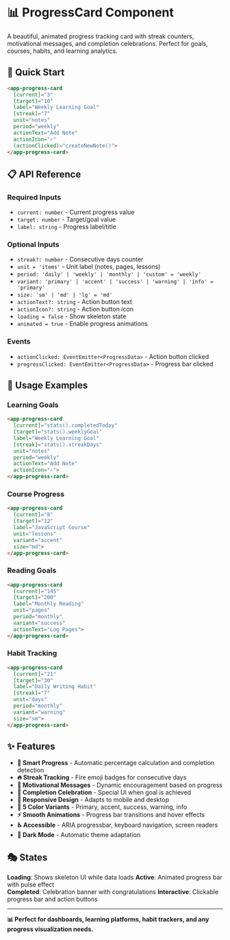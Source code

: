 # 📊 ProgressCard Component

A beautiful, animated progress tracking card with streak counters, motivational messages, and completion celebrations. Perfect for goals, courses, habits, and learning analytics.

## 🚀 Quick Start

```html
<app-progress-card
  [current]="3"
  [target]="10"
  label="Weekly Learning Goal"
  [streak]="7"
  unit="notes"
  period="weekly"
  actionText="Add Note"
  actionIcon="✍️"
  (actionClicked)="createNewNote()">
</app-progress-card>
```

## 📋 API Reference

### Required Inputs
- `current: number` - Current progress value
- `target: number` - Target/goal value  
- `label: string` - Progress label/title

### Optional Inputs
- `streak?: number` - Consecutive days counter
- `unit = 'items'` - Unit label (notes, pages, lessons)
- `period: 'daily' | 'weekly' | 'monthly' | 'custom' = 'weekly'`
- `variant: 'primary' | 'accent' | 'success' | 'warning' | 'info' = 'primary'`
- `size: 'sm' | 'md' | 'lg' = 'md'`
- `actionText?: string` - Action button text
- `actionIcon?: string` - Action button icon
- `loading = false` - Show skeleton state
- `animated = true` - Enable progress animations

### Events
- `actionClicked: EventEmitter<ProgressData>` - Action button clicked
- `progressClicked: EventEmitter<ProgressData>` - Progress bar clicked

## 🎨 Usage Examples

### Learning Goals
```html
<app-progress-card
  [current]="stats().completedToday"
  [target]="stats().weeklyGoal"
  label="Weekly Learning Goal"
  [streak]="stats().streakDays"
  unit="notes"
  period="weekly"
  actionText="Add Note"
  actionIcon="✍️">
</app-progress-card>
```

### Course Progress
```html
<app-progress-card
  [current]="8"
  [target]="12"
  label="JavaScript Course"
  unit="lessons"
  variant="accent"
  size="md">
</app-progress-card>
```

### Reading Goals
```html
<app-progress-card
  [current]="145"
  [target]="200"
  label="Monthly Reading"
  unit="pages"
  period="monthly"
  variant="success"
  actionText="Log Pages">
</app-progress-card>
```

### Habit Tracking
```html
<app-progress-card
  [current]="21"
  [target]="30"
  label="Daily Writing Habit"
  [streak]="7"
  unit="days"
  period="monthly"
  variant="warning"
  size="sm">
</app-progress-card>
```

## ✨ Features

- **🎯 Smart Progress** - Automatic percentage calculation and completion detection
- **🔥 Streak Tracking** - Fire emoji badges for consecutive days
- **💬 Motivational Messages** - Dynamic encouragement based on progress
- **🎉 Completion Celebration** - Special UI when goal is achieved
- **📱 Responsive Design** - Adapts to mobile and desktop
- **🎨 5 Color Variants** - Primary, accent, success, warning, info
- **⚡ Smooth Animations** - Progress bar transitions and hover effects
- **♿ Accessible** - ARIA progressbar, keyboard navigation, screen readers
- **🌙 Dark Mode** - Automatic theme adaptation

## 🎭 States

**Loading**: Shows skeleton UI while data loads
**Active**: Animated progress bar with pulse effect  
**Completed**: Celebration banner with congratulations
**Interactive**: Clickable progress bar and action buttons

---

**📊 Perfect for dashboards, learning platforms, habit trackers, and any progress visualization needs.**